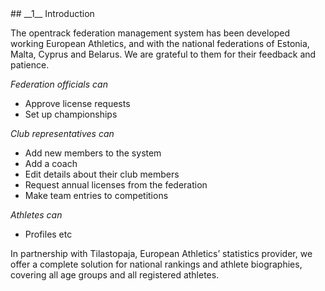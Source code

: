<div markdown="1" data-aos="fade-up">
## __1__ Introduction

The opentrack federation management system has been developed working European Athletics, and with the national federations of Estonia, Malta, Cyprus and Belarus. We are grateful to them for their feedback and patience.


_Federation officials can_
* Approve license requests
* Set up championships

_Club representatives can_ 
* Add new members to the system
* Add a coach
* Edit details about their club members
* Request annual licenses from the federation
* Make team entries to competitions 

_Athletes can_
* Profiles etc

In partnership with Tilastopaja, European Athletics’ statistics provider, we offer a complete solution for national rankings and athlete biographies, covering all age groups and all registered athletes.
</div>